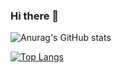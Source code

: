 ### Hi there 👋

<!--
**emrehaninci/emrehaninci** is a ✨ _special_ ✨ repository because its `README.md` (this file) appears on your GitHub profile.

Here are some ideas to get you started:

- 🔭 I’m currently working on ...
- 🌱 I’m currently learning ...
- 👯 I’m looking to collaborate on ...
- 🤔 I’m looking for help with ...
- 💬 Ask me about ...
- 📫 How to reach me: ...
- 😄 Pronouns: ...
- ⚡ Fun fact: ...
-->

![Anurag's GitHub stats](https://github-readme-stats.vercel.app/api?username=emrehaninci&show_icons=true&theme=radical)

[![Top Langs](https://github-readme-stats.vercel.app/api/top-langs/?username=emrehaninci&layout=compact&theme=gruvbox&hide=javascript,html&langs_count=6)](https://github.com/ozlemekici/github-readme-stats)
